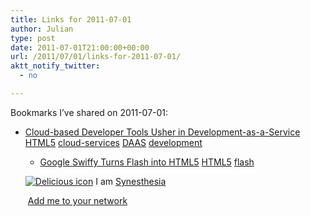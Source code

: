 ```yaml
---
title: Links for 2011-07-01
author: Julian
type: post
date: 2011-07-01T21:00:00+00:00
url: /2011/07/01/links-for-2011-07-01/
aktt_notify_twitter:
  - no

---
```

Bookmarks I&#8217;ve shared on 2011-07-01:

  * [Cloud-based Developer Tools Usher in Development-as-a-Service][1] 
    [HTML5][2] [cloud-services][3] [DAAS][4] [development][5] </li> 
    
      * [Google Swiffy Turns Flash into HTML5][6] 
        [HTML5][2] [flash][7] </li> </ul> 
        
        <p class="deliciouslink">
          <a href="http://del.icio.us/synesthesia" title="See all my bookmarks on del.icio.us"><img src="https://www.synesthesia.co.uk/images/deliciousicon.jpg" alt="Delicious icon" /></a>&nbsp;I am <a href="http://del.icio.us/synesthesia" title="See all my bookmarks on del.icio.us">Synesthesia</a>
        </p>
        
        <p class="deliciouslink">
          <a href="http://del.icio.us/network?add=synesthesia" title="Add me to your del.icio.us network"><img src="https://www.synesthesia.co.uk/images/add.gif" alt="" /></a>&nbsp;<a href="http://del.icio.us/network?add=synesthesia" title="Add me to your del.icio.us network">Add me to your network</a>
        </p>

 [1]: http://www.devx.com/enterprise/Article/47054?trk=DXRSS_
 [2]: http://www.delicious.com/synesthesia/HTML5
 [3]: http://www.delicious.com/synesthesia/cloud-services
 [4]: http://www.delicious.com/synesthesia/DAAS
 [5]: http://www.delicious.com/synesthesia/development
 [6]: http://www.devx.com/DailyNews/Article/47056
 [7]: http://www.delicious.com/synesthesia/flash
